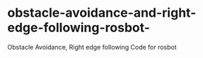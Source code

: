 # obstacle-avoidance-and-right-edge-following-rosbot-
Obstacle Avoidance, Right edge following Code for rosbot
